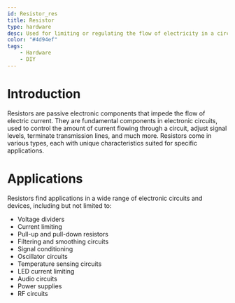 ```yaml
---
id: Resistor_res
title: Resistor
type: hardware
desc: Used for limiting or regulating the flow of electricity in a circuit.
color: "#4d94ef"
tags:
    - Hardware
    - DIY
---
```


# Introduction

Resistors are passive electronic components that impede the flow of electric current. They are fundamental components in electronic circuits, used to control the amount of current flowing through a circuit, adjust signal levels, terminate transmission lines, and much more. Resistors come in various types, each with unique characteristics suited for specific applications.



# Applications 

Resistors find applications in a wide range of electronic circuits and devices, including but not limited to:

- Voltage dividers
- Current limiting
- Pull-up and pull-down resistors
- Filtering and smoothing circuits
- Signal conditioning
- Oscillator circuits
- Temperature sensing circuits
- LED current limiting
- Audio circuits
- Power supplies
- RF circuits